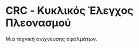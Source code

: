 # CRC - Κυκλικός Έλεγχος Πλεονασμού

Μια τεχνική ανίχνευσης σφαλμάτων. 

<!-- Todo: Add examples -->